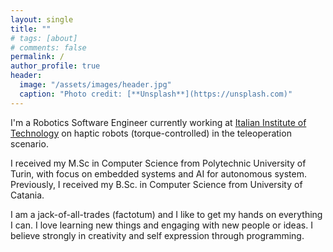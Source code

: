 ```yaml
---
layout: single
title: ""
# tags: [about]
# comments: false
permalink: /
author_profile: true
header:
  image: "/assets/images/header.jpg"
  caption: "Photo credit: [**Unsplash**](https://unsplash.com)"
---
```


I'm a Robotics Software Engineer currently working at [Italian Institute of Technology](https://iit.it) on haptic robots (torque-controlled) in the teleoperation scenario.

I received my M.Sc in Computer Science from Polytechnic University of Turin, with focus on embedded systems and AI for autonomous system. 
Previously, I received my B.Sc. in Computer Science from University of Catania.

I am a jack-of-all-trades (factotum) and I like to get my hands on everything I can. I love learning new things and engaging with new people or ideas. I believe strongly in creativity and self expression through programming.
